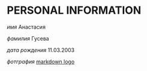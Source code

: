 # PERSONAL INFORMATION

*имя* Анастасия

*фамилия* Гусева

*дата рождения* 11.03.2003

*фотграфия* 
[markdown logo](https://sun7-14.userapi.com/impg/UILH4eZmUgbrs_XHZe5DX8dddFRtIilFfTxd5g/SdbSWScj--k.jpg?size=864x1080&quality=95&sign=b875332696df8b5e82c20aff9f0dcd20&type=album)
